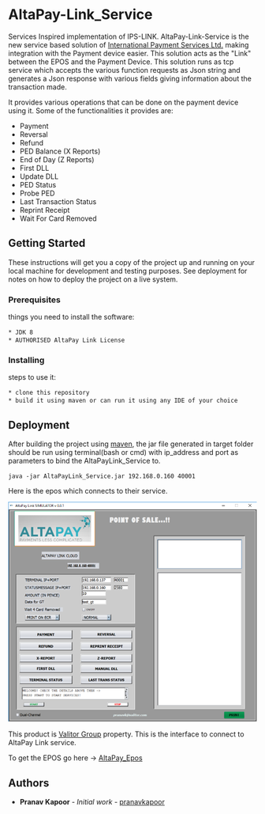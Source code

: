 # AltaPay-Link_Service
Services Inspired implementation of IPS-LINK.
AltaPay-Link-Service is the new service based solution of [International Payment Services Ltd.](http://ips-inter.com) making integration with the Payment device easier.
This solution acts as the "Link" between the EPOS and the Payment Device. This solution runs as tcp service which accepts the various function requests as Json string and generates a Json response with various fields giving information about the transaction made.

 It provides various operations that can be done on the payment device using it. Some of the functionalities it provides are:

* Payment
* Reversal
* Refund
* PED Balance (X Reports)
* End of Day (Z Reports)
* First DLL
* Update DLL
* PED Status
* Probe PED
* Last Transaction Status
* Reprint Receipt
* Wait For Card Removed

## Getting Started

These instructions will get you a copy of the project up and running on your local machine for development and testing purposes. See deployment for notes on how to deploy the project on a live system.

### Prerequisites

things you need to install the software:

```
* JDK 8
* AUTHORISED AltaPay Link License
```
### Installing

steps to use it:

```
* clone this repository
* build it using maven or can run it using any IDE of your choice
```

## Deployment

After building the project using [maven](https://maven.apache.org), the jar file generated in target folder should be run using terminal(bash or cmd) with ip_address and port as parameters to bind the AltaPayLink_Service to.
```
java -jar AltaPayLink_Service.jar 192.168.0.160 40001
```
Here is the epos which connects to their service.

![alt text](https://github.com/pranavkapoorr/AltaPay_Link_epos/blob/master/altapayepos.png?raw=true)

This product is [Valitor Group](http://www.valitor.com) property. This is the interface to connect to AltaPay Link service.

To get the EPOS go here -> [AltaPay_Epos](https://github.com/pranavkapoorr/AltaPay_Link_epos)

## Authors

* **Pranav Kapoor** - *Initial work* - [pranavkapoor](https://github.com/pranavkapoorr)
